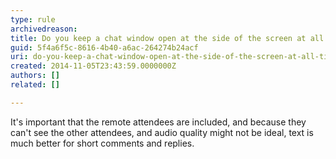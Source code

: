 ```yaml
---
type: rule
archivedreason: 
title: Do you keep a chat window open at the side of the screen at all times?
guid: 5f4a6f5c-8616-4b40-a6ac-264274b24acf
uri: do-you-keep-a-chat-window-open-at-the-side-of-the-screen-at-all-times
created: 2014-11-05T23:43:59.0000000Z
authors: []
related: []

---
```



<p>​It's important that the remote attendees are included, and because they can't see the other attendees, and audio quality might not be&#160;ideal, text is much better for short comments and replies.​<br></p>
<br><excerpt class='endintro'></excerpt><br>



